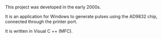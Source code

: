 This project was developed in the early 2000s.

It is an application for Windows to generate pulses using the AD9832 chip, connected through the printer port.

It is written in Visual C ++ (MFC).

